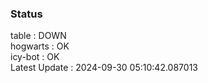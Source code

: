 ### Status


table : DOWN  
hogwarts : OK  
icy-bot : OK  
Latest Update : 2024-09-30 05:10:42.087013
